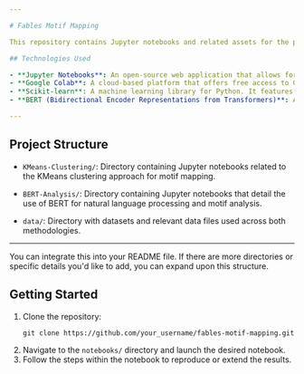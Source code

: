 ```yaml
---

# Fables Motif Mapping

This repository contains Jupyter notebooks and related assets for the project focused on mapping fine-grained motifs from fables to broader, general themes. Using a combination of machine learning and natural language processing techniques, we aim to derive meaningful insights from the motifs present in various fables.

## Technologies Used

- **Jupyter Notebooks**: An open-source web application that allows for the creation and sharing of documents containing live code, equations, visualizations, and narrative text.
- **Google Colab**: A cloud-based platform that offers free access to GPUs and TPUs, simplifying the process of running Jupyter notebooks without any setup.
- **Scikit-learn**: A machine learning library for Python. It features various algorithms like support vector machine, random forests, and k-neighbours. For this project, we primarily used its clustering algorithms, such as KMeans.
- **BERT (Bidirectional Encoder Representations from Transformers)**: A transformer-based machine learning technique for natural language processing pre-training. It's designed to understand the meaning of each word in a sentence by looking at its surrounding context in both directions.

---
```


## Project Structure

- `KMeans-Clustering/`: Directory containing Jupyter notebooks related to the KMeans clustering approach for motif mapping.
  
- `BERT-Analysis/`: Directory containing Jupyter notebooks that detail the use of BERT for natural language processing and motif analysis.
  
- `data/`: Directory with datasets and relevant data files used across both methodologies.

---

You can integrate this into your README file. If there are more directories or specific details you'd like to add, you can expand upon this structure.

## Getting Started

1. Clone the repository:
   ```
   git clone https://github.com/your_username/fables-motif-mapping.git
   ```
2. Navigate to the `notebooks/` directory and launch the desired notebook.
3. Follow the steps within the notebook to reproduce or extend the results.
